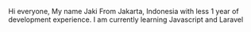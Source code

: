 Hi everyone, My name Jaki From Jakarta, Indonesia with less 1 year of development experience. I am currently learning Javascript and Laravel
